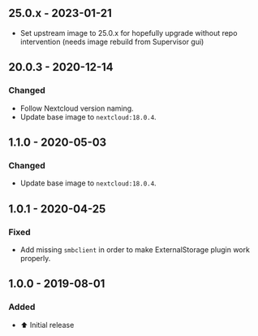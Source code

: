 ## 25.0.x - 2023-01-21
- Set upstream image to 25.0.x for hopefully upgrade without repo intervention (needs image rebuild from Supervisor gui)

## 20.0.3 - 2020-12-14
### Changed
- Follow Nextcloud version naming.
- Update base image to `nextcloud:18.0.4`.

## 1.1.0 - 2020-05-03
### Changed
- Update base image to `nextcloud:18.0.4`.

## 1.0.1 - 2020-04-25
### Fixed
- Add missing `smbclient` in order to make ExternalStorage plugin work properly.

## 1.0.0 - 2019-08-01
### Added
- :arrow_up: Initial release
